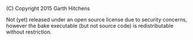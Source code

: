(C) Copyright 2015 Garth Hitchens

Not (yet) released under an open source license due to security concerns,
however the bake executable (but not source code) is redistributable without restriction.